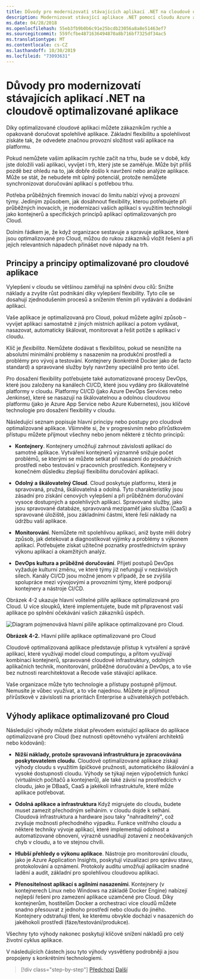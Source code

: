 ```yaml
---
title: Důvody pro modernizovatí stávajících aplikací .NET na cloudově optimalizované aplikace
description: Modernizovat stávající aplikace .NET pomocí cloudu Azure a kontejnerů Windows | Důvody pro modernizovatí stávajících aplikací .NET na cloudově optimalizované aplikace
ms.date: 04/28/2018
ms.openlocfilehash: 55eb3fb9b0b6c91e25bcdb23056a8a8e51463ef7
ms.sourcegitcommit: 559fcfbe4871636494870a8b716bf7325df34ac5
ms.translationtype: MT
ms.contentlocale: cs-CZ
ms.lasthandoff: 10/30/2019
ms.locfileid: "73093631"
---
```

# <a name="reasons-to-modernize-existing-net-apps-to-cloud-optimized-applications"></a>Důvody pro modernizovatí stávajících aplikací .NET na cloudově optimalizované aplikace

Díky optimalizované cloudové aplikaci můžete zákazníkům rychle a opakovaně doručovat spolehlivé aplikace. Základní flexibilitu a spolehlivost získáte tak, že odvedete značnou provozní složitost vaší aplikace na platformu.

Pokud nemůžete vašim aplikacím rychle začít na trhu, bude se v době, kdy jste doložili vaši aplikaci, vyvíjet i trh, který jste se zaměřuje. Může být příliš pozdě bez ohledu na to, jak dobře došlo k navržení nebo analýze aplikace. Může se stát, že nebudete mít úplný potenciál, protože nemůžete synchronizovat doručování aplikací s potřebou trhu.

Potřeba průběžných firemních inovací do limitu nabízí vývoj a provozní týmy. Jediným způsobem, jak dosáhnout flexibility, kterou potřebujete při průběžných inovacích, je modernizaci vašich aplikací s využitím technologií jako kontejnerů a specifických principů aplikací optimalizovaných pro Cloud.

Dolním řádkem je, že když organizace sestavuje a spravuje aplikace, které jsou optimalizované pro Cloud, můžou do rukou zákazníků vložit řešení a při jejich relevantních nápadech přinášet nové nápady na trh.

## <a name="cloud-optimized-application-principles-and-tenets"></a>Principy a principy optimalizované pro cloudové aplikace

Vylepšení v cloudu se většinou zaměřují na splnění dvou cílů: Snižte náklady a zvyšte růst podnikání díky vylepšení flexibility. Tyto cíle se dosahují zjednodušením procesů a snížením třením při vydávání a dodávání aplikací.

Vaše aplikace je optimalizovaná pro Cloud, pokud můžete agilní způsob – vyvíjet aplikaci samostatně z jiných místních aplikací a potom vydávat, nasazovat, automaticky škálovat, monitorovat a řešit potíže s aplikací v cloudu.

Klíč je *flexibilita*. Nemůžete dodávat s flexibilitou, pokud se nesnížíte na absolutní minimální problémy s nasazením na produkční prostředí a problémy pro vývoj a testování. Kontejnery (konkrétně Docker jako de facto standard) a spravované služby byly navrženy speciálně pro tento účel.

Pro dosažení flexibility potřebujete také automatizované procesy DevOps, které jsou založeny na kanálech CI/CD, které jsou vydány pro škálovatelné platformy v cloudu. Platformy CI/CD (jako Azure DevOps Services nebo Jenkinse), které se nasazují na škálovatelnou a odolnou cloudovou platformu (jako je Azure App Service nebo Azure Kubernetes), jsou klíčové technologie pro dosažení flexibility v cloudu.

Následující seznam popisuje hlavní principy nebo postupy pro cloudově optimalizované aplikace. Všimněte si, že v progresivním nebo přírůstkovém přístupu můžete přijmout všechny nebo jenom některé z těchto principů:

- **Kontejnery**. Kontejnery umožňují zahrnout závislosti aplikací do samotné aplikace. Vytváření kontejnerů významně snižuje počet problémů, se kterými se můžete setkat při nasazení do produkčních prostředí nebo testování v pracovních prostředích. Kontejnery v konečném důsledku zlepšují flexibilitu doručování aplikací.

- **Odolný a škálovatelný Cloud**. Cloud poskytuje platformu, která je spravovaná, pružná, škálovatelná a odolná. Tyto charakteristiky jsou zásadní pro získání cenových vylepšení a při průběžném doručování vysoce dostupných a spolehlivých aplikací. Spravované služby, jako jsou spravované databáze, spravovaná mezipaměť jako služba (CaaS) a spravované úložiště, jsou základními částmi, které řeší náklady na údržbu vaší aplikace.

- **Monitorování**. Nemůžete mít spolehlivou aplikaci, aniž byste měli dobrý způsob, jak detekovat a diagnostikovat výjimky a problémy s výkonem aplikací. Potřebujete získat užitečné poznatky prostřednictvím správy výkonu aplikací a okamžitých analýz.

- **DevOps kultura a průběžné doručování**. Přijetí postupů DevOps vyžaduje kulturní změnu, ve které týmy již nefungují v nezávislých silech. Kanály CI/CD jsou možné jenom v případě, že se zvýšila spolupráce mezi vývojovými a provozními týmy, které podporují kontejnery a nástroje CI/CD.

Obrázek 4-2 ukazuje hlavní volitelné pilíře aplikace optimalizované pro Cloud. U více sloupků, které implementujete, bude mít připravenost vaší aplikace po splnění očekávání vašich zákazníků úspěch.

![Diagram pojmenovává hlavní pilíře aplikace optimalizované pro Cloud.](./media/main-pillars-cloud-optimized-application.png)

**Obrázek 4-2.** Hlavní pilíře aplikace optimalizované pro Cloud

Cloudově optimalizovaná aplikace představuje přístup k vytváření a správě aplikací, které využívají model cloud computingu, a přitom využívají kombinaci kontejnerů, spravované cloudové infrastruktury, odolných aplikačních technik, monitorování, průběžné doručování a DevOps, a to vše bez nutnosti rearchitektovat a Recode vaše stávající aplikace.

Vaše organizace může tyto technologie a přístupy postupně přijmout. Nemusíte je vůbec využívat, a to vše najednou. Můžete je přijmout přírůstkově v závislosti na prioritách Enterprise a uživatelských potřebách.

## <a name="benefits-of-a-cloud-optimized-application"></a>Výhody aplikace optimalizované pro Cloud

Následující výhody můžete získat převodem existující aplikace do aplikace optimalizované pro Cloud (bez nutnosti opětovného vytváření architektů nebo kódování):

- **Nižší náklady, protože spravovaná infrastruktura je zpracovávána poskytovatelem cloudu**. Cloudově optimalizované aplikace získají výhody cloudu s využitím špičkové pružnosti, automatického škálování a vysoké dostupnosti cloudu. Výhody se týkají nejen výpočetních funkcí (virtuálních počítačů a kontejnerů), ale také závisí na prostředcích v cloudu, jako je DBaaS, CaaS a jakékoli infrastruktuře, které může aplikace potřebovat.

- **Odolná aplikace a infrastruktura** Když migrujete do cloudu, budete muset zamezit přechodným selháním. v cloudu dojde k selhání. Cloudová infrastruktura a hardware jsou taky "nahraditelný", což zvyšuje možnosti přechodného výpadku. Funkce vnitřního cloudu a některé techniky vývoje aplikací, které implementují odolnost a automatizované obnovení, výrazně usnadňují zotavení z neočekávaných chyb v cloudu, a to ve stejnou chvíli.

- **Hlubší přehledy o výkonu aplikace**. Nástroje pro monitorování cloudu, jako je Azure Application Insights, poskytují vizualizaci pro správu stavu, protokolování a oznámení. Protokoly auditu umožňují aplikacím snadné ladění a audit, základní pro spolehlivou cloudovou aplikaci.

- **Přenositelnost aplikací s agilními nasazeními**. Kontejnery (v kontejnerech Linux nebo Windows na základě Docker Engine) nabízejí nejlepší řešení pro zamezení aplikace uzamčené pro Cloud. Díky kontejnerům, hostitelům Docker a orchestraci více cloudů můžete snadno přesouvat z jednoho prostředí nebo cloudu do jiného. Kontejnery odstraňují tření, ke kterému obvykle dochází v nasazeních do jakéhokoli prostředí (fáze/testování/produkce).

Všechny tyto výhody nakonec poskytují klíčové snížení nákladů pro celý životní cyklus aplikace.

V následujících částech jsou tyto výhody vysvětleny podrobněji a jsou propojeny s konkrétními technologiemi.

>[!div class="step-by-step"]
>[Předchozí](index.md)
>[Další](microsoft-technologies-in-cloud-optimized-applications.md)
